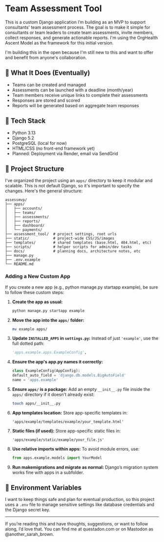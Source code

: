 # Team Assessment Tool

This is a custom Django application I’m building as an MVP to support consultants' team assessment process. The goal is to make it simple for consultants or team leaders to create team assessments, invite members, collect responses, and generate actionable reports. I'm using the OrgHealth Ascent Model as the framework for this initial version.

I'm building this in the open because I'm still new to this and want to offer and benefit from anyone's collaboration. 

## 🧠 What It Does (Eventually)

- Teams can be created and managed
- Assessments can be launched with a deadline (month/year)
- Team members receive unique links to complete their assessments
- Responses are stored and scored
- Reports will be generated based on aggregate team responses

## 🔧 Tech Stack

- Python 3.13
- Django 5.2
- PostgreSQL (local for now)
- HTML/CSS (no front-end framework yet)
- Planned: Deployment via Render, email via SendGrid

## 📁 Project Structure

I've organized the project using an `apps/` directory to keep it modular and scalable. This is not default Django, so it's important to specify the changes. Here's the general structure:

```
assessmvp/
├── apps/
│   ├── accounts/
│   ├── teams/
│   ├── assessments/
│   ├── reports/
│   ├── dashboard/
│   └── payments/
├── assessment_tool/  # project settings, root urls
├── static/           # project-wide CSS/JS/images
├── templates/        # shared templates (base.html, 404.html, etc)
├── scripts/          # helper scripts for admin/dev tasks
├── docs/             # planning docs, architecture notes, etc
├── manage.py
├── .env.example
└── README.md
```

### Adding a New Custom App

If you create a new app (e.g., python manage.py startapp example), be sure to follow these custom steps:


1. **Create the app as usual:**

   ```bash
   python manage.py startapp example
   ```

2. **Move the app into the `apps/` folder:**

   ```bash
   mv example apps/
   ```

3. **Update `INSTALLED_APPS` in `settings.py`:**
   Instead of just `'example'`, use the full dotted path:

   ```python
   'apps.example.apps.ExampleConfig',
   ```

4. **Ensure the app's app.py names it correctly:**
    ```python
    class ExampleConfig(AppConfig):
    default_auto_field = 'django.db.models.BigAutoField'
    name = 'apps.example'
    ```

5. **Ensure `apps/` is a package:**
   Add an empty `__init__.py` file inside the `apps/` directory if it doesn't already exist:

   ```bash
   touch apps/__init__.py
   ```

6. **App templates location:**
    Store app-specific templates in:

    ```
    'apps/example/templates/example/your_template.html'
    ```

7. **Static files (if used):**
    Store app-specific static files in:

    ```
    'apps/example/static/example/your_file.js'
    ```

8. **Use relative imports within apps:**
    To avoid module errors, use:

    ```python
    from apps.example.models import YourModel
    ```

9.	**Run makemigrations and migrate as normal:**
    Django’s migration system works fine with apps in a subfolder.


## 🔐 Environment Variables

I want to keep things safe and plan for eventual production, so this project uses a `.env` file to manage sensitive settings like database credentials and the Django secret key. 



---

If you’re reading this and have thoughts, suggestions, or want to follow along, I’d love that. You can find me at questadon.com or on Mastodon as @another_sarah_brown.